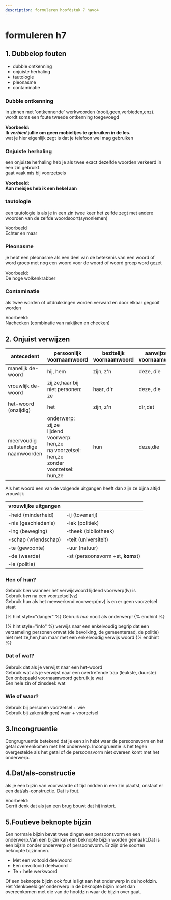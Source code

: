 ```yaml
---
description: formuleren hoofdstuk 7 havo4
---
```


# formuleren h7

## 1. Dubbelop fouten

* dubble ontkenning
* onjuiste herhaling
* tautologie
* pleonasme
* contaminatie

### Dubble ontkenning

in zinnen met 'ontkennende' werkwoorden (nooit,geen,verbieden,enz).\
wordt soms een foute tweede ontkenning toegevoegd

**Voorbeeld:**\
**Ik **_**verbied**_** jullie om geen mobieltjes te gebruiken in de les.** \
wat je hier eigenlijk zegt is dat je telefoon wel mag gebruiken

### Onjuiste herhaling

een onjuiste herhaling heb je als twee exact dezelfde woorden verkeerd in een zin gebruikt.\
gaat vaak mis bij voorzetsels

**Voorbeeld:**\
**Aan meisjes heb ik een hekel aan**

### tautologie

een tautologie is als je in een zin twee keer het zelfde zegt met andere woorden van de zelfde woordsoort(synoniemen)

Voorbeeld\
Echter en maar

### Pleonasme

je hebt een pleonasme als een deel van de betekenis van een woord of word groep met nog een woord voor de woord of woord groep word gezet

Voorbeeld:\
De hoge wolkenkrabber

### Contaminatie

als twee worden of uitdrukkingen worden verward en door elkaar gegooit worden

Voorbeeld:\
Nachecken (combinatie van nakijken en checken)

## 2. Onjuist verwijzen

<table><thead><tr><th width="161">antecedent</th><th width="234">persoonlijk voornaamwoord</th><th>bezitelijk voornaamwoord</th><th>aanwijzend voornaamwoord</th><th>betrekkelijk voornaamwoord</th></tr></thead><tbody><tr><td>manelijk de-woord</td><td>hij, hem</td><td>zijn, z'n</td><td>deze, die</td><td>die</td></tr><tr><td>vrouwlijk de-woord</td><td>zij,ze,haar bij niet personen: ze</td><td>haar, d'r </td><td>deze, die</td><td>die</td></tr><tr><td>het-woord (onzijdig)</td><td>het</td><td>zijn, z'n</td><td>dir,dat</td><td>dat</td></tr><tr><td>meervoudig zelfstandige<br>naamwoorden</td><td>onderwerp: zij,ze<br>lijdend voorwerp: hen,ze<br>na voorzetsel: hen,ze<br>zonder voorzetsel: hun,ze</td><td>hun</td><td>deze,die</td><td>die</td></tr></tbody></table>

Als het woord een van de volgende uitgangen heeft dan zijn ze bijna altijd vrouwlijk

| vrouwlijke uitgangen |                                   |
| -------------------- | --------------------------------- |
| -heid (minderheid)   | -ij (tovenarij)                   |
| -nis (geschiedenis)  | -iek (politiek)                   |
| -ing (beweging)      | -theek (bibliotheek)              |
| -schap (vriendschap) | -teit (universiteit)              |
| -te (gewoonte)       | -uur (natuur)                     |
| -de (waarde)         | -st (persoonsvorm +st, **kom**st) |
| -ie (politie)        |                                   |

### Hen of hun?

Gebruik _hen_ wanneer het verwijswoord lijdend voorwerp(lv) is\
Gebruik _hen_ na een voorzetsel(vz)\
Gebruik hun als het meewerkend voorwerp(mv) is en er geen voorzetsel staat

{% hint style="danger" %}
Gebruik _hun_ nooit als onderwerp!
{% endhint %}

{% hint style="info" %}
verwijs naar een enkelvoudig begrip dat een verzameling personen omvat (de bevolking, de gemeenteraad, de politie) niet met ze,hen,hun maar met een enkelvoudig verwijs woord
{% endhint %}

### Dat of wat?

Gebruik dat als je verwijst naar een het-woord\
Gebruik wat als je verwijst naar een overtrefende trap (leukste, duurste)\
Een onbepaald voornaamwoord gebruik je wat\
Een hele zin of zinsdeel: wat

### Wie of waar?

Gebruik bij personen voorzetsel + wie\
Gebruik bij zaken(dingen) waar + voorzetsel

## 3.Incongruentie

Congrugruentie betekend dat je een zin hebt waar de persoonsvorm en het getal overeenkomen met het onderwerp. Incongruentie is het tegen overgestelde als het getal of de persoonsvorm niet overeen komt met het onderwerp.

## 4.Dat/als-constructie

als je een bijzin van voorwaarde of tijd midden in een zin plaatst, onstaat er een dat/als-constructie. Dat is fout.

Voorbeeld:\
Gerrit denk dat als jan een brug bouwt dat hij instort.

## 5.Foutieve beknopte bijzin

Een normale bijzin bevat twee dingen een persoonsvorm en een onderwerp.Van een bijzin kan een beknopte bijzin worden gemaakt.Dat is een bijzin zonder onderwerp of persoonsvorm. Er zijn drie soorten beknopte bijzinnnen.

* Met een voltooid deelwoord
* Een onvoltooid deelwoord
* Te + hele werkwoord

Of een beknopte bijzin ook fout is ligt aan het onderwerp in de hoofdzin. Het 'denkbeeldige' onderwerp in de beknopte bijzin moet dan overeenkomen met die van de hoofdzin waar de bijzin over gaat.

